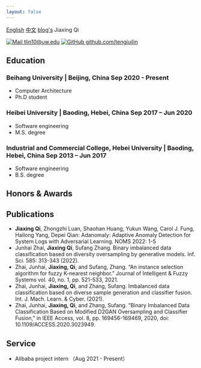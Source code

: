 ```yaml
---
layout: false
---
```


<meta http-equiv="Content-Type" content="text/html;charset=utf-8"/>
<span> <a href="/cv/en" target="_self">English</a> </span> <span> <a href="/cv/" target="_self">中文</a> </span> </span> <span> <a href="/" target="_self">blog's</a> </span>
<span class="name">Jiaxing Qi</span>
<span class="info">

[![Mail](https://simpleicons.org/icons/minutemailer.svg) tlin10@uw.edu](mailto:tlin10@uw.edu)
[![GitHub](https://simpleicons.org/icons/github.svg) github.com/tengjuilin](https://github.com/tengjuilin)

</span>

## Education

### Beihang University | <location> Beijing, China</location> <time> Sep 2020 -  Present </time>
- Computer Architecture
- Ph.D student 

### Heibei University | <location> Baoding, Hebei, China </location> <time> Sep 2017 – Jun 2020 </time>
- Software engineering
- M.S. degree

###  Industrial and Commercial College, Hebei University | <location> Baoding, Hebei, China </location> <time> Sep 2013 – Jun 2017 </time>
- Software engineering
- B.S. degree

## Honors & Awards
<!-- May 2021, Jul 2022 -->
<!-- ### Dan Evans Term Scholarships | <location> Department of Chemical Engineering, University of Washington </location> <time> 2021 & 2022 </time> -->
## Publications
- **Jiaxing Qi**, Zhongzhi Luan, Shaohan Huang, Yukun Wang, Carol J. Fung, Hailong Yang, Depei Qian: Adanomaly: Adaptive Anomaly Detection for System Logs with Adversarial Learning. NOMS 2022: 1-5
- Junhai Zhai, **Jiaxing Qi**, Sufang Zhang. Binary imbalanced data classification based on diversity oversampling by generative models. Inf. Sci. 585: 313-343 (2022).
- Zhai, Junhai, **Jiaxing, Qi**, and Sufang, Zhang. “An instance selection algorithm for fuzzy K-nearest neighbor.” Journal of Intelligent & Fuzzy Systems vol. 40, no. 1, pp. 521-533, 2021.
- Zhai, Junhai, **Jiaxing, Qi**, and Zhang, Sufang. Imbalanced data classification based on diverse sample generation and classifier fusion. Int. J. Mach. Learn. & Cyber. (2021).
- Zhai, Junhai, **Jiaxing, Qi**, and Zhang, Sufang. “Binary Imbalanced Data Classification Based on Modified D2GAN Oversampling and Classifier Fusion,” in IEEE Access, vol. 8, pp. 169456-169469, 2020, doi: 10.1109/ACCESS.2020.3023949. 

## Service
- Alibaba project intern （Aug 2021 - Present）
<!-- ### Webmaster <time> Apr 2022 – Present </time>

<location> American Institute of Chemical Engineers (AIChE), University of Washington </location>

- Managed and designed official website; monitored and updated social media accounts and email list
- Coordinated with internal and external media efforts to ensure up-to-date online presence
- Facilitated coordination of ChemE BBQ event and graduation ceremony
 -->

<link rel="stylesheet" type="text/css" href="resume.css">
<script src="resume.js"></script>

<!-- Detail checks: 1. No period for each bullet; 2. Past tense for previous work; 3. Present tense for current work; 4. Spell check passed; 5. Grammarly check passed; 6. Sync with Linkedin; 7. Check paper format -->